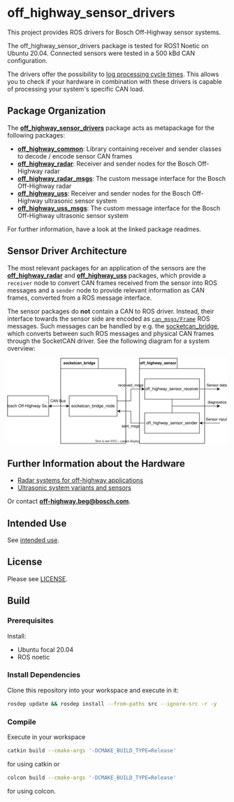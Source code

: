 # off_highway_sensor_drivers

This project provides ROS drivers for Bosch Off-Highway sensor systems.

The off_highway_sensor_drivers package is tested for ROS1 Noetic on Ubuntu 20.04. Connected sensors
were tested in a 500 kBd CAN configuration.

The drivers offer the possibility to [log processing cycle times](off_highway_common/README.md).
This allows you to check if your hardware in combination with these drivers is capable of processing
your system's specific CAN load.

## Package Organization

The [**off_highway_sensor_drivers**](off_highway_sensor_drivers/package.xml) package acts as
metapackage for the following packages:

- [**off_highway_common**](off_highway_common/README.md): Library containing receiver and sender
  classes to decode / encode sensor CAN frames
- [**off_highway_radar**](off_highway_radar/README.md): Receiver and sender nodes for the Bosch
  Off-Highway radar
- [**off_highway_radar_msgs**](off_highway_radar_msgs/README.md): The custom message interface for
  the Bosch Off-Highway radar
- [**off_highway_uss**](off_highway_uss/README.md): Receiver and sender nodes for the Bosch
  Off-Highway ultrasonic sensor system
- [**off_highway_uss_msgs**](off_highway_uss_msgs/README.md): The custom message interface for the
  Bosch Off-Highway ultrasonic sensor system

For further information, have a look at the linked package readmes.

## Sensor Driver Architecture

The most relevant packages for an application of the sensors are the
[**off_highway_radar**](off_highway_radar/README.md) and
[**off_highway_uss**](off_highway_uss/README.md) packages, which provide a `receiver` node to
convert CAN frames received from the sensor into ROS messages and a `sender` node to provide
relevant information as CAN frames, converted from a ROS message interface.

The sensor packages do **not** contain a CAN to ROS driver. Instead, their interface towards the
sensor side are encoded as
[`can_msgs/Frame`](http://docs.ros.org/en/noetic/api/can_msgs/html/msg/Frame.html) ROS messages.
Such messages can be handled by e.g. the [socketcan_bridge](http://wiki.ros.org/socketcan_bridge),
which converts between such ROS messages and physical CAN frames through the SocketCAN driver. See
the following diagram for a system overview:

![Sensor Driver Architecture](doc/media/system_setup.drawio.svg "Sensor Driver Architecture")

## Further Information about the Hardware

- [Radar systems for off-highway
  applications](https://www.bosch-mobility-solutions.com/en/solutions/assistance-systems/radar-systems-ohw/)
- [Ultrasonic system variants and
  sensors](https://www.bosch-mobility-solutions.com/en/solutions/assistance-systems/ultrasonic-sensor-systems-ohw/)

Or contact
[**off-highway.beg@bosch.com**](mailto:off-highway.beg@bosch.com?subject=off_highway_sensor_drivers%20Hardware%20Question).

## Intended Use

See [intended use](doc/intended_use.md).

## License

Please see [LICENSE](LICENSE).

## Build

### Prerequisites

Install:

- Ubuntu focal 20.04
- ROS noetic

### Install Dependencies

Clone this repository into your workspace and execute in it:

```bash
rosdep update && rosdep install --from-paths src --ignore-src -r -y
```

### Compile

Execute in your workspace

```bash
catkin build --cmake-args '-DCMAKE_BUILD_TYPE=Release'
```

for using catkin or

```bash
colcon build --cmake-args '-DCMAKE_BUILD_TYPE=Release'
```

for using colcon.
